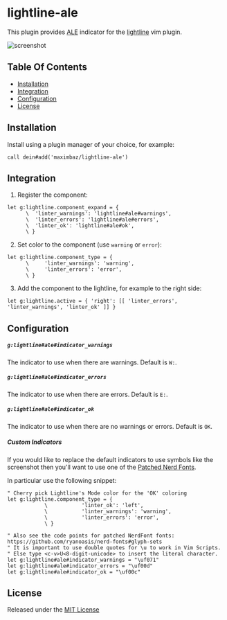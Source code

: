 # lightline-ale

This plugin provides [ALE](https://github.com/w0rp/ale) indicator for the [lightline](https://github.com/itchyny/lightline.vim) vim plugin.

![screenshot](./screenshot.png)

## Table Of Contents

- [Installation](#installation)
- [Integration](#integration)
- [Configuration](#configuration)
- [License](#license)

## Installation

Install using a plugin manager of your choice, for example:

```viml
call dein#add('maximbaz/lightline-ale')
```

## Integration

1. Register the component:

```viml
let g:lightline.component_expand = {
      \  'linter_warnings': 'lightline#ale#warnings',
      \  'linter_errors': 'lightline#ale#errors',
      \  'linter_ok': 'lightline#ale#ok',
      \ }
```

2. Set color to the component (use `warning` or `error`):

```viml
let g:lightline.component_type = {
      \     'linter_warnings': 'warning',
      \     'linter_errors': 'error',
      \ }
```

3. Add the component to the lightline, for example to the right side:

```viml
let g:lightline.active = { 'right': [[ 'linter_errors', 'linter_warnings', 'linter_ok' ]] }
```

## Configuration

##### `g:lightline#ale#indicator_warnings`

The indicator to use when there are warnings. Default is `W:`.

##### `g:lightline#ale#indicator_errors`

The indicator to use when there are errors. Default is `E:`.

##### `g:lightline#ale#indicator_ok`

The indicator to use when there are no warnings or errors. Default is `OK`.

##### Custom Indicators

If you would like to replace the default indicators to use symbols like the screenshot 
then you'll want to use one of the [Patched Nerd Fonts](https://github.com/ryanoasis/nerd-fonts).

In particular use the following snippet:

```
" Cherry pick Lightline's Mode color for the 'OK' coloring
let g:lightline.component_type = {
			\			'linter_ok': 'left',
			\			'linter_warnings': 'warning',
			\			'linter_errors': 'error',
			\ }

" Also see the code points for patched NerdFont fonts: https://github.com/ryanoasis/nerd-fonts#glyph-sets
" It is important to use double quotes for \u to work in Vim Scripts.
" Else type <c-v>U<8-digit-unicode> to insert the literal character.
let g:lightline#ale#indicator_warnings = "\uf071"
let g:lightline#ale#indicator_errors = "\uf00d"
let g:lightline#ale#indicator_ok = "\uf00c"

```

## License

Released under the [MIT License](LICENSE)
